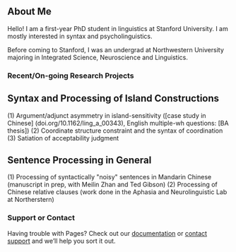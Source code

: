 ## About Me

Hello! I am a first-year PhD student in linguistics at Stanford University. I am mostly interested in syntax and psycholinguistics.

Before coming to Stanford, I was an undergrad at Northwestern University majoring in Integrated Science, Neuroscience and Linguistics. 

### Recent/On-going Research Projects
## Syntax and Processing of Island Constructions

(1) Argument/adjunct asymmetry in island-sensitivity ([case study in Chinese] (doi.org/10.1162/ling_a_00343), English multiple-wh questions: [BA thesis])
(2) Coordinate structure constraint and the syntax of coordination
(3) Satiation of acceptability judgment 

## Sentence Processing in General

(1) Processing of syntactically "noisy" sentences in Mandarin Chinese (manuscript in prep, with Meilin Zhan and Ted Gibson)
(2) Processing of Chinese relative clauses (work done in the Aphasia and Neurolinguistic Lab at Northerstern)


### Support or Contact

Having trouble with Pages? Check out our [documentation](https://help.github.com/categories/github-pages-basics/) or [contact support](https://github.com/contact) and we’ll help you sort it out.
